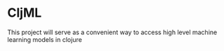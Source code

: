 # CljML
This project will serve as a convenient way to access high level machine learning models in clojure
